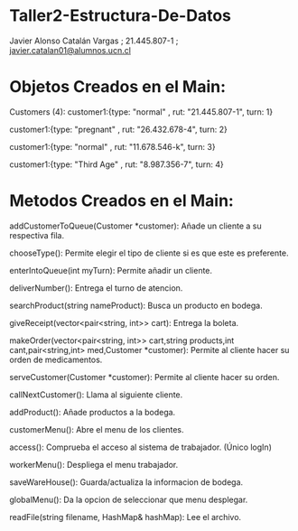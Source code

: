 # Taller2-Estructura-De-Datos
Javier Alonso Catalán Vargas ; 21.445.807-1 ; javier.catalan01@alumnos.ucn.cl

# Objetos Creados en el Main:
Customers (4):
customer1:{type: "normal" , rut: "21.445.807-1", turn: 1}

customer1:{type: "pregnant" , rut: "26.432.678-4", turn: 2}

customer1:{type: "normal" , rut: "11.678.546-k", turn: 3}

customer1:{type: "Third Age" , rut: "8.987.356-7", turn: 4}

# Metodos Creados en el Main:
addCustomerToQueue(Customer *customer): Añade un cliente a su respectiva fila.

chooseType(): Permite elegir el tipo de cliente si es que este es preferente.

enterIntoQueue(int myTurn): Permite añadir un cliente.

deliverNumber(): Entrega el turno de atencion.

searchProduct(string nameProduct): Busca un producto en bodega.

giveReceipt(vector<pair<string, int>> cart): Entrega la boleta.

makeOrder(vector<pair<string, int>> cart,string products,int cant,pair<string,int> med,Customer *customer): Permite al cliente hacer su orden de medicamentos.

serveCustomer(Customer *customer): Permite al cliente hacer su orden.

callNextCustomer(): Llama al siguiente cliente.

addProduct(): Añade productos a la bodega.

customerMenu(): Abre el menu de los clientes.

access(): Comprueba el acceso al sistema de trabajador. (Único logIn)

workerMenu(): Despliega el menu trabajador.

saveWareHouse(): Guarda/actualiza la informacion de bodega.

globalMenu(): Da la opcion de seleccionar que menu desplegar.

readFile(string filename, HashMap& hashMap): Lee el archivo.
